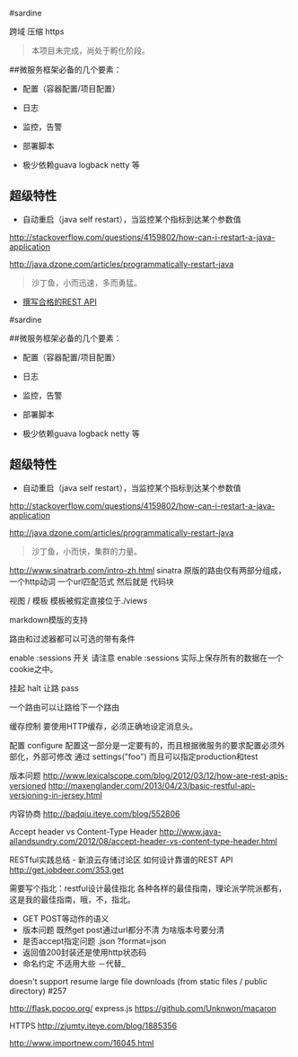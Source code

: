 #sardine


跨域
压缩
https

> 本项目未完成，尚处于孵化阶段。

##微服务框架必备的几个要素：

- 配置（容器配置/项目配置）
- 日志
- 监控，告警
- 部署脚本

- 极少依赖guava logback netty 等

## 超级特性
- 自动重启（java self restart），当监控某个指标到达某个参数值

<http://stackoverflow.com/questions/4159802/how-can-i-restart-a-java-application>

<http://java.dzone.com/articles/programmatically-restart-java>


> 沙丁鱼，小而迅速，多而勇猛。


- [撰写合格的REST API](http://mp.weixin.qq.com/s?__biz=MzA3NDM0ODQwMw==&mid=208060670&idx=1&sn=ce67b8896985e8448137052b338093e0)


#sardine

##微服务框架必备的几个要素：

- 配置（容器配置/项目配置）
- 日志
- 监控，告警
- 部署脚本

- 极少依赖guava logback netty 等

## 超级特性
- 自动重启（java self restart），当监控某个指标到达某个参数值

<http://stackoverflow.com/questions/4159802/how-can-i-restart-a-java-application>

<http://java.dzone.com/articles/programmatically-restart-java>


> 沙丁鱼，小而快，集群的力量。


<http://www.sinatrarb.com/intro-zh.html>
sinatra 原版的路由仅有两部分组成，一个http动词 一个url匹配范式  然后就是 代码块

视图 / 模板 模板被假定直接位于./views

markdown模版的支持

路由和过滤器都可以可选的带有条件

enable :sessions 开关 请注意 enable :sessions 实际上保存所有的数据在一个cookie之中。

挂起 halt
让路 pass

一个路由可以让路给下一个路由

缓存控制
要使用HTTP缓存，必须正确地设定消息头。

配置 configure
配置这一部分是一定要有的，而且根据微服务的要求配置必须外部化，外部可修改
通过 settings("foo")
而且可以指定production和test




版本问题
<http://www.lexicalscope.com/blog/2012/03/12/how-are-rest-apis-versioned>
<http://maxenglander.com/2013/04/23/basic-restful-api-versioning-in-jersey.html>

内容协商
<http://badqiu.iteye.com/blog/552806>

Accept header vs Content-Type Header
<http://www.java-allandsundry.com/2012/08/accept-header-vs-content-type-header.html>

RESTful实践总结 - 新浪云存储讨论区
如何设计靠谱的REST API
<http://get.jobdeer.com/353.get>


需要写个指北：restful设计最佳指北
各种各样的最佳指南，理论派学院派都有，这是我的最佳指南，哦，不，指北。

- GET POST等动作的语义
- 版本问题  既然get post通过url都分不清 为啥版本号要分清
- 是否accept指定问题 .json ?format=json
- 返回值200封装还是使用http状态码
- 命名约定 不适用大些 －代替_


doesn't support resume large file downloads (from static files / public directory) #257



http://flask.pocoo.org/
express.js
https://github.com/Unknwon/macaron



HTTPS
http://zjumty.iteye.com/blog/1885356

http://www.importnew.com/16045.html






















